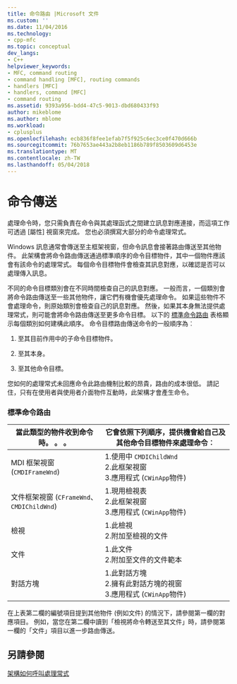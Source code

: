 ```yaml
---
title: 命令路由 |Microsoft 文件
ms.custom: ''
ms.date: 11/04/2016
ms.technology:
- cpp-mfc
ms.topic: conceptual
dev_langs:
- C++
helpviewer_keywords:
- MFC, command routing
- command handling [MFC], routing commands
- handlers [MFC]
- handlers, command [MFC]
- command routing
ms.assetid: 9393a956-bdd4-47c5-9013-dbd680433f93
author: mikeblome
ms.author: mblome
ms.workload:
- cplusplus
ms.openlocfilehash: ecb836f8fee1efab7f5f925c6ec3ce0f470d666b
ms.sourcegitcommit: 76b7653ae443a2b8eb1186b789f8503609d6453e
ms.translationtype: MT
ms.contentlocale: zh-TW
ms.lasthandoff: 05/04/2018
---
```

# <a name="command-routing"></a>命令傳送
處理命令時，您只需負責在命令與其處理函式之間建立訊息對應連接，而這項工作可透過 [屬性] 視窗來完成。 您也必須撰寫大部分的命令處理常式。  
  
 Windows 訊息通常會傳送至主框架視窗，但命令訊息會接著路由傳送至其他物件。 此架構會將命令路由傳送通過標準順序的命令目標物件，其中一個物件應該會有該命令的處理常式。 每個命令目標物件會檢查其訊息對應，以確認是否可以處理傳入訊息。  
  
 不同的命令目標類別會在不同時間檢查自己的訊息對應。 一般而言，一個類別會將命令路由傳送至一些其他物件，讓它們有機會優先處理命令。 如果這些物件不會處理命令，則原始類別會檢查自己的訊息對應。 然後，如果其本身無法提供處理常式，則可能會將命令路由傳送至更多命令目標。 以下的 [標準命令路由](#_core_standard_command_route) 表格顯示每個類別如何建構此順序。 命令目標路由傳送命令的一般順序為︰  
  
1.  至其目前作用中的子命令目標物件。  
  
2.  至其本身。  
  
3.  至其他命令目標。  
  
 您如何的處理常式未回應命令此路由機制比較的昂貴，路由的成本很低。 請記住，只有在使用者與使用者介面物件互動時，此架構才會產生命令。  
  
### <a name="_core_standard_command_route"></a> 標準命令路由  
  
|當此類型的物件收到命令時。 。 。|它會依照下列順序，提供機會給自己及其他命令目標物件來處理命令︰|  
|----------------------------------------------------------|-----------------------------------------------------------------------------------------------------|  
|MDI 框架視窗 (`CMDIFrameWnd`)|1.使用中 `CMDIChildWnd`<br />2.此框架視窗<br />3.應用程式 (`CWinApp`物件)|  
|文件框架視窗 (`CFrameWnd`、 `CMDIChildWnd`)|1.現用檢視表<br />2.此框架視窗<br />3.應用程式 (`CWinApp`物件)|  
|檢視|1.此檢視<br />2.附加至檢視的文件|  
|文件|1.此文件<br />2.附加至文件的文件範本|  
|對話方塊|1.此對話方塊<br />2.擁有此對話方塊的視窗<br />3.應用程式 (`CWinApp`物件)|  
  
 在上表第二欄的編號項目提到其他物件 (例如文件) 的情況下，請參閱第一欄的對應項目。 例如，當您在第二欄中讀到「檢視將命令轉送至其文件」時，請參閱第一欄的「文件」項目以進一步路由傳送。  
  
## <a name="see-also"></a>另請參閱  
 [架構如何呼叫處理常式](../mfc/how-the-framework-calls-a-handler.md)

